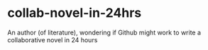 # collab-novel-in-24hrs
An author (of literature), wondering if Github might work to write a collaborative novel in 24 hours
